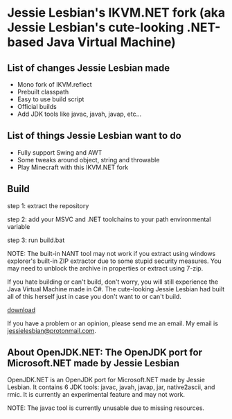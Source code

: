 # Jessie Lesbian's IKVM.NET fork (aka Jessie Lesbian's cute-looking .NET-based Java Virtual Machine)

## List of changes Jessie Lesbian made

 + Mono fork of IKVM.reflect
 + Prebuilt classpath
 + Easy to use build script
 + Official builds
 + Add JDK tools like javac, javah, javap, etc...

## List of things Jessie Lesbian want to do

 + Fully support Swing and AWT
 + Some tweaks around object, string and throwable
 + Play Minecraft with this IKVM.NET fork

## Build

step 1: extract the repository

step 2: add your MSVC and .NET toolchains to your path environmental variable

step 3: run build.bat

NOTE: The built-in NANT tool may not work if you extract using windows explorer's built-in ZIP extractor due to some stupid security measures. You may need to unblock the archive in properties or extract using 7-zip.

If you hate building or can't build, don't worry, you will still experience the Java Virtual Machine made in C#. The cute-looking Jessie Lesbian had built all of this herself just in case you don't want to or can't build.

[download](https://github.com/jessielesbian/ikvm/releases/download/8.5.0.3b2/ikvm_8.5.0.3b2_bin_windows.zip)

If you have a problem or an opinion, please send me an email. My email is jessielesbian@protonmail.com.

## About OpenJDK.NET: The OpenJDK port for Microsoft.NET made by Jessie Lesbian

OpenJDK.NET is an OpenJDK port for Microsoft.NET made by Jessie Lesbian. It contains 6 JDK tools: javac, javah, javap, jar, native2ascii, and rmic. It is currently an experimental feature and may not work.

NOTE: The javac tool is currently unusable due to missing resources.
